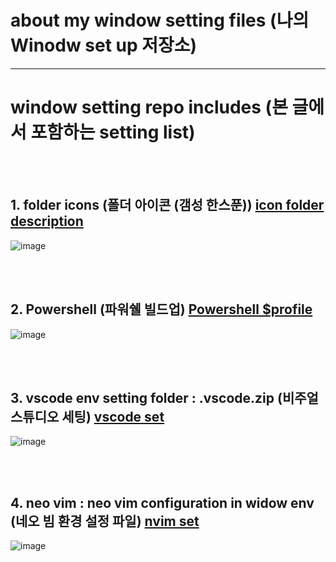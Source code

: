 # about my window setting files (나의 Winodw set up 저장소)

 ---

# window setting repo includes (본 글에서 포함하는 setting list)

<br />
<br />

## 1. folder icons (폴더 아이콘 (갬성 한스푼)) [icon folder description](./FolderIcons/Detail-FolderIcons.md)

![image](https://user-images.githubusercontent.com/77220824/189603971-1dd4308a-184e-44f1-bc78-580a53d631c2.png)

<br />
<br />

## 2. Powershell (파워쉘 빌드업) [Powershell $profile](./PowerShell/Detail-Powershell.md)

![image](https://user-images.githubusercontent.com/77220824/189604174-d9daa7e5-bd01-4278-8d3d-a74138f60596.png)

<br />
<br />

## 3. vscode env setting folder : .vscode.zip (비주얼 스튜디오 세팅) [vscode set](https://drive.google.com/drive/folders/1exZWUJMK4Z4MKzEtjbh74N148_Lqcai6)

![image](https://user-images.githubusercontent.com/77220824/189601870-4647340b-6278-4946-9698-7bdefa2b7b71.png)

<br />
<br />

## 4. neo vim : neo vim configuration in widow env (네오 빔 환경 설정 파일) [nvim set](https://github.com/ShinMini/NEOVIM-In-Winodw)

![image](https://user-images.githubusercontent.com/77220824/189604383-9eddfd96-d96c-4be2-b235-4af486f9a9e9.png)
